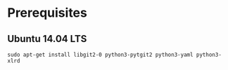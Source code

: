 # Prerequisites

## Ubuntu 14.04 LTS

```
sudo apt-get install libgit2-0 python3-pytgit2 python3-yaml python3-xlrd
```
